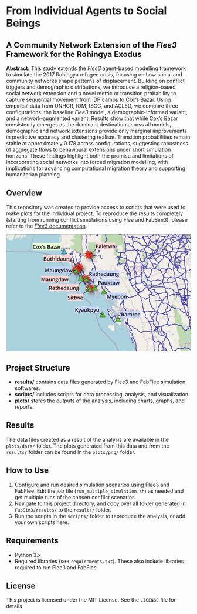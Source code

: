 # From Individual Agents to Social Beings
## A Community Network Extension of the *Flee3* Framework for the Rohingya Exodus

**Abstract:**
This study extends the *Flee3* agent-based modelling framework to simulate the 2017 Rohingya refugee crisis, focusing on how social and community networks shape patterns of displacement. Building on conflict triggers and demographic distributions, we introduce a religion-based social network extension and a novel metric of transition probability to capture sequential movement from IDP camps to Cox’s Bazar. Using empirical data from UNHCR, IOM, ISCG, and ACLED, we compare three configurations: the baseline *Flee3* model, a demographic-informed variant, and a network-augmented variant. Results show that while Cox’s Bazar consistently emerges as the dominant destination across all models, demographic and network extensions provide only marginal improvements in predictive accuracy and clustering realism. Transition probabilities remain stable at approximately 0.178 across configurations, suggesting robustness of aggregate flows to behavioural extensions under short simulation horizons. These findings highlight both the promise and limitations of incorporating social networks into forced migration modelling, with implications for advancing computational migration theory and supporting humanitarian planning.

## Overview
This repository was created to provide access to scripts that were used to make plots for the individual project. To reproduce the results completely (starting from running conflict simulations using Flee and FabSim3), please refer to the [*Flee3* documentation](https://flee.readthedocs.io/en/master/Installation_and_Testing/).

![Rohingya Flee Visualization](img/Modified_myanmar_project_map.jpg)

## Project Structure
- **results/** contains data files generated by Flee3 and FabFlee simulation softwares.
- **scripts/** includes scripts for data processing, analysis, and visualization.
- **plots/** stores the outputs of the analysis, including charts, graphs, and reports.

## Results
The data files created as a result of the analysis are available in the `plots/data/` folder. The plots generated from this data and from the `results/` folder can be found in the `plots/png/` folder.

## How to Use
1. Configure and run desired simulation scenarios using Flee3 and FabFlee. Edit the job file (`run_multiple_simulation.sh`) as needed and get multiple runs of the chosen conflict scenarios.
2. Navigate to this project directory, and copy over all folder generated in `FabSim3/results/` to the `results/` folder.
3. Run the scripts in the `scripts/` folder to reproduce the analysis, or add your own scripts here.

## Requirements
- Python 3.x
- Required libraries (see `requirements.txt`). These also include libraries required to run Flee3 and FabFlee.

## License
This project is licensed under the MIT License. See the `LICENSE` file for details.